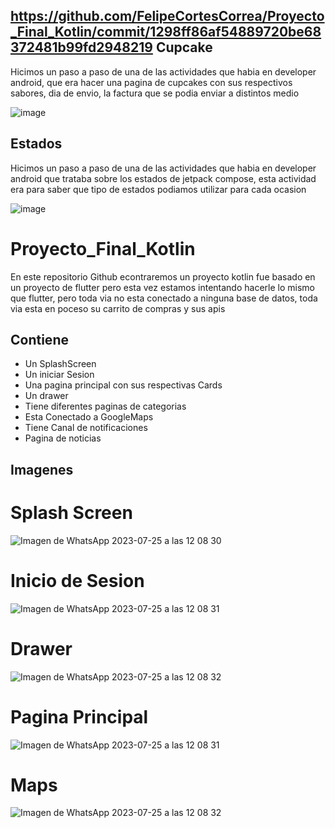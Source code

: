 ## https://github.com/FelipeCortesCorrea/Proyecto_Final_Kotlin/commit/1298ff86af54889720be68372481b99fd2948219 Cupcake 
Hicimos un paso a paso de una de las actividades que habia en  developer android, que era hacer una pagina de cupcakes con sus respectivos sabores, dia de envio, la factura que se podia enviar a distintos medio 

![image](https://github.com/FelipeCortesCorrea/Proyecto_Final_Kotlin/assets/110576497/37529a7f-7dac-43b4-8457-06c2b0d730fc)

## Estados
Hicimos un paso a paso de una de las actividades que habia en developer android que trataba sobre los estados de jetpack compose, esta actividad era para saber que tipo de estados podiamos utilizar para cada ocasion

![image](https://github.com/FelipeCortesCorrea/Proyecto_Final_Kotlin/assets/110576497/b7ff921b-28fb-4223-82c8-1e19c2f3bab2)


# Proyecto_Final_Kotlin
En este repositorio Github econtraremos un proyecto kotlin fue basado en un proyecto de flutter pero esta vez estamos intentando hacerle lo mismo que flutter, pero toda via no esta conectado a ninguna base de datos, toda via esta en poceso su carrito de compras y sus apis 
## Contiene 
- Un SplashScreen
- Un iniciar Sesion
- Una pagina principal con sus respectivas Cards
- Un drawer
- Tiene diferentes paginas de categorias 
- Esta Conectado a GoogleMaps
- Tiene Canal de notificaciones
- Pagina de noticias
  
## Imagenes 
# Splash Screen
![Imagen de WhatsApp 2023-07-25 a las 12 08 30](https://github.com/FelipeCortesCorrea/Proyecto_Final_Kotlin/assets/110576497/22f6abac-3f59-4f53-8779-cc0cc064b282)
# Inicio de Sesion
![Imagen de WhatsApp 2023-07-25 a las 12 08 31](https://github.com/FelipeCortesCorrea/Proyecto_Final_Kotlin/assets/110576497/e62b1f34-e3ef-43f9-af7e-4c1330996c23)
# Drawer
![Imagen de WhatsApp 2023-07-25 a las 12 08 32](https://github.com/FelipeCortesCorrea/Proyecto_Final_Kotlin/assets/110576497/34199204-997d-4b40-a69d-0e9288ccf342)
# Pagina Principal
![Imagen de WhatsApp 2023-07-25 a las 12 08 31](https://github.com/FelipeCortesCorrea/Proyecto_Final_Kotlin/assets/110576497/c6350e58-9f9d-469c-9922-2024380ce593)
# Maps
![Imagen de WhatsApp 2023-07-25 a las 12 08 32](https://github.com/FelipeCortesCorrea/Proyecto_Final_Kotlin/assets/110576497/de64c3bf-7e81-4867-b17c-1c722157c7e2)









